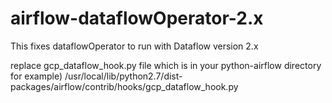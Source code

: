 # airflow-dataflowOperator-2.x
This fixes dataflowOperator to run with Dataflow version 2.x

replace gcp_dataflow_hook.py file which is in your python-airflow directory
for example) 
/usr/local/lib/python2.7/dist-packages/airflow/contrib/hooks/gcp_dataflow_hook.py
